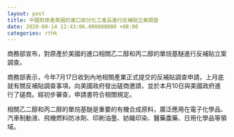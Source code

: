 ```yaml
---
layout: post
title: 中國對原產美國的進口部分化工產品進行反補貼立案調查
date: 2020-09-14 12:43:06.000000000 +08:00
categories: rthk
---
```


商務部宣布，對原產於美國的進口相關乙二醇和丙二醇的單烷基醚進行反補貼立案調查。

商務部表示，今年7月17日收到內地相關產業正式提交的反補貼調查申請，上月底就有關反補貼調查事項，向美國政府發出磋商邀請，並於本月10日與美國政府進行了磋商。經初步審查，申請書符合相關規定。

相關乙二醇和丙二醇的單烷基醚是重要的有機合成原料，廣泛應用在電子化學品、汽車制動液、飛機燃料防冰劑、印刷油墨、紡織印染、醫藥農藥、日用化學品等領域。
